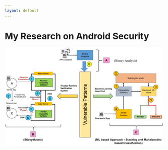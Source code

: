 ```yaml
---
layout: default
---
```


# My Research on Android Security

![Android PendingIntent Based Research Model.](files/mlapproach.jpg)

# 